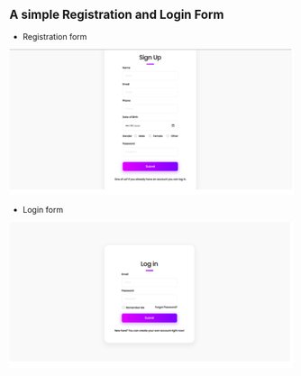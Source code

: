 ## A simple Registration and Login Form

* Registration form

![Registration Form](https://raw.githubusercontent.com/saiprasadnayak6858/Skill-Form/assets/register.png)

* Login form

![Login Form](./screenshots/login.png)